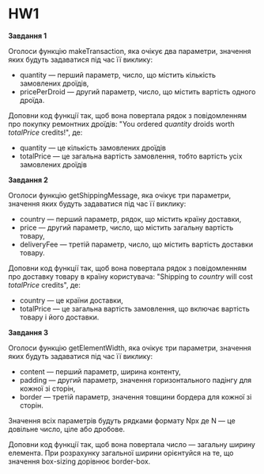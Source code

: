 # HW1

**Завдання 1**

Оголоси функцію makeTransaction, яка очікує два параметри, значення яких будуть
задаватися під час її виклику:

- quantity — перший параметр, число, що містить кількість замовлених дроїдів,
- pricePerDroid — другий параметр, число, що містить вартість одного дроїда.

Доповни код функції так, щоб вона повертала рядок з повідомленням про покупку
ремонтних дроїдів: "You ordered _quantity_ droids worth _totalPrice_ credits!",
де:

- quantity — це кількість замовлених дроїдів
- totalPrice — це загальна вартість замовлення, тобто вартість усіх замовлених
  дроїдів

**Завдання 2**

Оголоси функцію getShippingMessage, яка очікує три параметри, значення яких
будуть задаватися під час її виклику:

- country — перший параметр, рядок, що містить країну доставки,
- price — другий параметр, число, що містить загальну вартість товару,
- deliveryFee — третій параметр, число, що містить вартість доставки товару.

Доповни код функції так, щоб вона повертала рядок з повідомленням про доставку
товару в країну користувача: "Shipping to _country_ will cost _totalPrice_
credits", де:

- country — це країни доставки,
- totalPrice — це загальна вартість замовлення, що включає вартість товару і
  його доставки.

**Завдання 3**

Оголоси функцію getElementWidth, яка очікує три параметри, значення яких будуть
задаватися під час її виклику:

- content — перший параметр, ширина контенту,
- padding — другий параметр, значення горизонтального падінгу для кожної зі
  сторін,
- border — третій параметр, значення товщини бордера для кожної зі сторін.

Значення всіх параметрів будуть рядками формату Npx де N — це довільне число,
ціле або дробове.

Доповни код функції так, щоб вона повертала число — загальну ширину елемента.
При розрахунку загальної ширини орієнтуйся на те, що значення box-sizing
дорівнює border-box.

